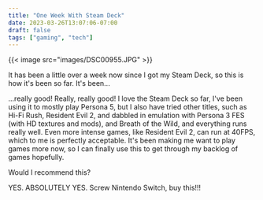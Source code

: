 ```yaml
---
title: "One Week With Steam Deck"
date: 2023-03-26T13:07:06-07:00
draft: false
tags: ["gaming", "tech"]
---
```


{{< image src="images/DSC00955.JPG" >}}

It has been a little over a week now since I got my Steam Deck, so this is how it's been so far. It's been...       

...really good! Really, really good! I love the Steam Deck so far, I've been using it to mostly play Persona 5, but I also have tried other titles, such as Hi-Fi Rush, Resident Evil 2, and dabbled in emulation with Persona 3 FES (with HD textures and mods), and Breath of the Wild, and everything runs really well. Even more intense games, like Resident Evil 2, can run at 40FPS, which to me is perfectly acceptable. It's been making me want to play games more now, so I can finally use this to get through my backlog of games hopefully.   

Would I recommend this?     

YES. ABSOLUTELY YES. Screw Nintendo Switch, buy this!!!